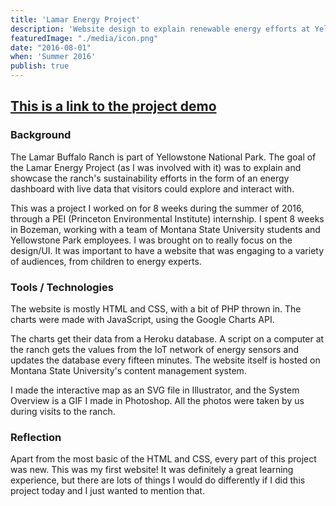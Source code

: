 ```yaml
---
title: 'Lamar Energy Project'
description: 'Website design to explain renewable energy efforts at Yellowstone National Park'
featuredImage: "./media/icon.png"
date: "2016-08-01"
when: 'Summer 2016'
publish: true
---
```


## [This is a link to the project demo](http://ou.montana.edu/idl/lamardashboard/index.php)

### Background

The Lamar Buffalo Ranch is part of Yellowstone National Park. The goal of the Lamar Energy Project (as I was involved with it) was to explain and showcase the ranch's sustainability efforts in the form of an energy dashboard with live data that visitors could explore and interact with.

This was a project I worked on for 8 weeks during the summer of 2016, through a PEI (Princeton Environmental Institute) internship. I spent 8 weeks in Bozeman, working with a team of Montana State University students and Yellowstone Park employees. I was brought on to really focus on the design/UI. It was important to have a website that was engaging to a variety of audiences, from children to energy experts.

### Tools / Technologies

The website is mostly HTML and CSS, with a bit of PHP thrown in. The charts were made with JavaScript, using the Google Charts API.

The charts get their data from a Heroku database. A script on a computer at the ranch gets the values from the IoT network of energy sensors and updates the database every fifteen minutes. The website itself is hosted on Montana State University's content management system.

I made the interactive map as an SVG file in Illustrator, and the System Overview is a GIF I made in Photoshop. All the photos were taken by us during visits to the ranch.

### Reflection

Apart from the most basic of the HTML and CSS, every part of this project was new. This was my first website! It was definitely a great learning experience, but there are lots of things I would do differently if I did this project today and I just wanted to mention that.
